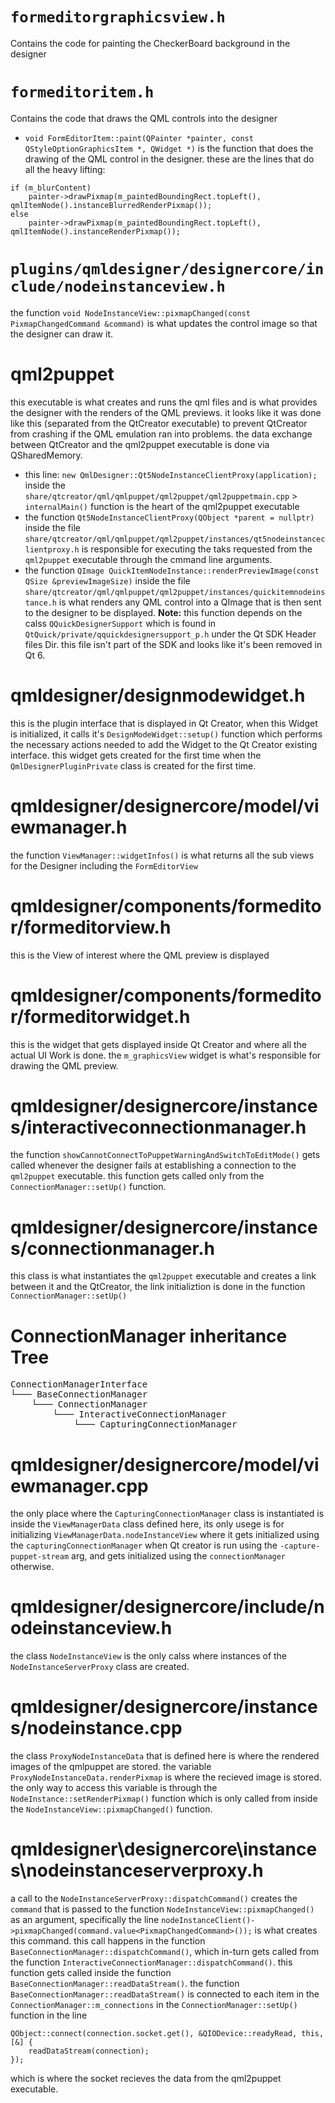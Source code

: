 # `formeditorgraphicsview.h`
Contains the code for painting the CheckerBoard background in the designer

# `formeditoritem.h`
Contains the code that draws the QML controls into the designer
* `void FormEditorItem::paint(QPainter *painter, const QStyleOptionGraphicsItem *, QWidget *)`
is the function that does the drawing of the QML control in the designer.
these are the lines that do all the heavy lifting:
```
if (m_blurContent)
    painter->drawPixmap(m_paintedBoundingRect.topLeft(), qmlItemNode().instanceBlurredRenderPixmap());
else
    painter->drawPixmap(m_paintedBoundingRect.topLeft(), qmlItemNode().instanceRenderPixmap());
```

# `plugins/qmldesigner/designercore/include/nodeinstanceview.h`
the function `void NodeInstanceView::pixmapChanged(const PixmapChangedCommand &command)` is what updates the control image so that the designer can draw it.

# qml2puppet
this executable is what creates and runs the qml files and is what provides the designer with the renders of the QML previews. it looks like it was done like this (separated from the QtCreator executable) to prevent QtCreator from crashing if the QML emulation ran into problems. 
the data exchange between QtCreator and the qml2puppet executable is done via QSharedMemory.
* this line: `new QmlDesigner::Qt5NodeInstanceClientProxy(application);` inside the `share/qtcreator/qml/qmlpuppet/qml2puppet/qml2puppetmain.cpp` > `internalMain()` function is the heart of the qml2puppet executable
* the function `Qt5NodeInstanceClientProxy(QObject *parent = nullptr)` inside the file `share/qtcreator/qml/qmlpuppet/qml2puppet/instances/qt5nodeinstanceclientproxy.h` is responsible for executing the taks requested from the `qml2puppet` executable through the cmmand line arguments.
* the function `QImage QuickItemNodeInstance::renderPreviewImage(const QSize &previewImageSize)` inside the file `share/qtcreator/qml/qmlpuppet/qml2puppet/instances/quickitemnodeinstance.h` is what renders any QML control into a QImage that is then sent to the designer to be displayed.
    **Note:** this function depends on the calss `QQuickDesignerSupport` which is found in `QtQuick/private/qquickdesignersupport_p.h` under the Qt SDK Header files Dir. this file isn't part of the SDK and looks like it's been removed in Qt 6.

# qmldesigner/designmodewidget.h
this is the plugin interface that is displayed in Qt Creator, when this Widget is initialized, it calls it's `DesignModeWidget::setup()` function which performs the necessary actions needed to add the Widget to the Qt Creator existing interface. this widget gets created for the first time when the `QmlDesignerPluginPrivate` class is created for the first time.

# qmldesigner/designercore/model/viewmanager.h
the function `ViewManager::widgetInfos()` is what returns all the sub views for the Designer including the `FormEditorView`

# qmldesigner/components/formeditor/formeditorview.h
this is the View of interest where the QML preview is displayed

# qmldesigner/components/formeditor/formeditorwidget.h
this is the widget that gets displayed inside Qt Creator and where all the actual UI Work is done. the `m_graphicsView` widget is what's responsible for drawing the QML preview.

# qmldesigner/designercore/instances/interactiveconnectionmanager.h
the function `showCannotConnectToPuppetWarningAndSwitchToEditMode()` gets called whenever the designer fails at establishing a connection to the `qml2puppet` executable.
this function gets called only from the `ConnectionManager::setUp()` function.

# qmldesigner/designercore/instances/connectionmanager.h
this class is what instantiates the `qml2puppet` executable and creates a link between it and the QtCreator, the link initializtion is done in the function `ConnectionManager::setUp()`

# ConnectionManager inheritance Tree
<pre>
ConnectionManagerInterface
└─── BaseConnectionManager
    └─── ConnectionManager
        └─── InteractiveConnectionManager
            └─── CapturingConnectionManager
</pre>

# qmldesigner/designercore/model/viewmanager.cpp
the only place where the `CapturingConnectionManager` class is instantiated is inside the `ViewManagerData` class defined here, its only usege is for initializing `ViewManagerData.nodeInstanceView` where it gets initialized using the `capturingConnectionManager` when Qt creator is run using the `-capture-puppet-stream` arg, and gets initialized using the `connectionManager` otherwise.

# qmldesigner/designercore/include/nodeinstanceview.h
the class `NodeInstanceView` is the only calss where instances of the `NodeInstanceServerProxy` class are created. 

# qmldesigner/designercore/instances/nodeinstance.cpp
the class `ProxyNodeInstanceData` that is defined here is where the rendered images of the qmlpuppet are stored. the variable `ProxyNodeInstanceData.renderPixmap` is where the recieved image is stored. the only way to access this variable is through the `NodeInstance::setRenderPixmap()` function which is only called from inside the `NodeInstanceView::pixmapChanged()` function.

# qmldesigner\designercore\instances\nodeinstanceserverproxy.h
a call to the `NodeInstanceServerProxy::dispatchCommand()` creates the `command` that is passed to the function `NodeInstanceView::pixmapChanged()` as an argument, specifically the line 
`nodeInstanceClient()->pixmapChanged(command.value<PixmapChangedCommand>());` is what creates this command.
this call happens in the function `BaseConnectionManager::dispatchCommand()`, which in-turn gets called from the function `InteractiveConnectionManager::dispatchCommand()`. this function gets called inside the function `BaseConnectionManager::readDataStream()`. the function `BaseConnectionManager::readDataStream()` is connected to each item in the  `ConnectionManager::m_connections` in the `ConnectionManager::setUp()` function in the line
```
QObject::connect(connection.socket.get(), &QIODevice::readyRead, this, [&] {
    readDataStream(connection);
});
```
which is where the socket recieves the data from the qml2puppet executable.
